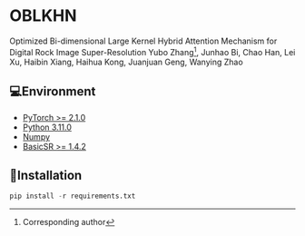 # **OBLKHN**
Optimized Bi-dimensional Large Kernel Hybrid Attention Mechanism for Digital Rock Image Super-Resolution
Yubo Zhang[^†], Junhao Bi, Chao Han,  Lei Xu, Haibin Xiang, Haihua Kong, Juanjuan Geng, Wanying Zhao 
[^†]: Corresponding author

## 💻Environment

- [PyTorch >= 2.1.0](https://pytorch.org/)
- [Python 3.11.0](https://www.python.org/downloads/)
- [Numpy](https://numpy.org/)
- [BasicSR >= 1.4.2](https://github.com/XPixelGroup/BasicSR)

## 🔧Installation

```python
pip install -r requirements.txt 
```

